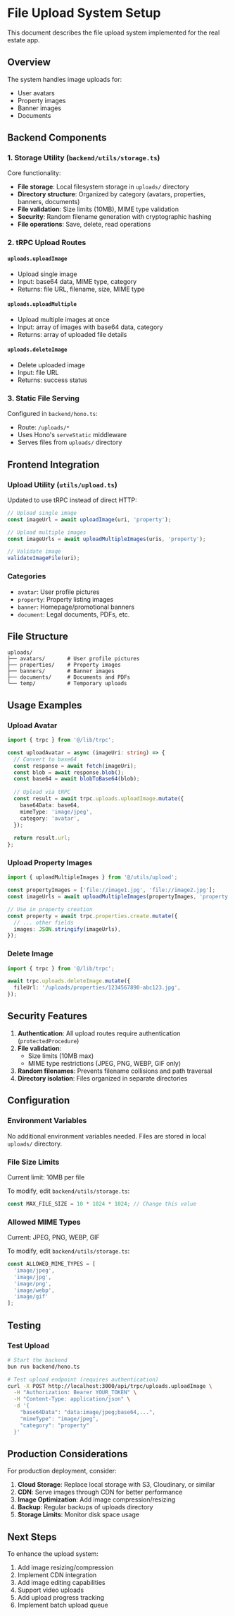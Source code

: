 # File Upload System Setup

This document describes the file upload system implemented for the real estate app.

## Overview

The system handles image uploads for:
- User avatars
- Property images
- Banner images
- Documents

## Backend Components

### 1. Storage Utility (`backend/utils/storage.ts`)

Core functionality:
- **File storage**: Local filesystem storage in `uploads/` directory
- **Directory structure**: Organized by category (avatars, properties, banners, documents)
- **File validation**: Size limits (10MB), MIME type validation
- **Security**: Random filename generation with cryptographic hashing
- **File operations**: Save, delete, read operations

### 2. tRPC Upload Routes

#### `uploads.uploadImage`
- Upload single image
- Input: base64 data, MIME type, category
- Returns: file URL, filename, size, MIME type

#### `uploads.uploadMultiple`
- Upload multiple images at once
- Input: array of images with base64 data, category
- Returns: array of uploaded file details

#### `uploads.deleteImage`
- Delete uploaded image
- Input: file URL
- Returns: success status

### 3. Static File Serving

Configured in `backend/hono.ts`:
- Route: `/uploads/*`
- Uses Hono's `serveStatic` middleware
- Serves files from `uploads/` directory

## Frontend Integration

### Upload Utility (`utils/upload.ts`)

Updated to use tRPC instead of direct HTTP:

```typescript
// Upload single image
const imageUrl = await uploadImage(uri, 'property');

// Upload multiple images
const imageUrls = await uploadMultipleImages(uris, 'property');

// Validate image
validateImageFile(uri);
```

### Categories

- `avatar`: User profile pictures
- `property`: Property listing images
- `banner`: Homepage/promotional banners
- `document`: Legal documents, PDFs, etc.

## File Structure

```
uploads/
├── avatars/       # User profile pictures
├── properties/    # Property images
├── banners/       # Banner images
├── documents/     # Documents and PDFs
└── temp/          # Temporary uploads
```

## Usage Examples

### Upload Avatar

```typescript
import { trpc } from '@/lib/trpc';

const uploadAvatar = async (imageUri: string) => {
  // Convert to base64
  const response = await fetch(imageUri);
  const blob = await response.blob();
  const base64 = await blobToBase64(blob);
  
  // Upload via tRPC
  const result = await trpc.uploads.uploadImage.mutate({
    base64Data: base64,
    mimeType: 'image/jpeg',
    category: 'avatar',
  });
  
  return result.url;
};
```

### Upload Property Images

```typescript
import { uploadMultipleImages } from '@/utils/upload';

const propertyImages = ['file://image1.jpg', 'file://image2.jpg'];
const imageUrls = await uploadMultipleImages(propertyImages, 'property');

// Use in property creation
const property = await trpc.properties.create.mutate({
  // ... other fields
  images: JSON.stringify(imageUrls),
});
```

### Delete Image

```typescript
import { trpc } from '@/lib/trpc';

await trpc.uploads.deleteImage.mutate({
  fileUrl: '/uploads/properties/1234567890-abc123.jpg',
});
```

## Security Features

1. **Authentication**: All upload routes require authentication (`protectedProcedure`)
2. **File validation**: 
   - Size limits (10MB max)
   - MIME type restrictions (JPEG, PNG, WEBP, GIF only)
3. **Random filenames**: Prevents filename collisions and path traversal
4. **Directory isolation**: Files organized in separate directories

## Configuration

### Environment Variables

No additional environment variables needed. Files are stored in local `uploads/` directory.

### File Size Limits

Current limit: 10MB per file

To modify, edit `backend/utils/storage.ts`:
```typescript
const MAX_FILE_SIZE = 10 * 1024 * 1024; // Change this value
```

### Allowed MIME Types

Current: JPEG, PNG, WEBP, GIF

To modify, edit `backend/utils/storage.ts`:
```typescript
const ALLOWED_MIME_TYPES = [
  'image/jpeg',
  'image/jpg',
  'image/png',
  'image/webp',
  'image/gif'
];
```

## Testing

### Test Upload

```bash
# Start the backend
bun run backend/hono.ts

# Test upload endpoint (requires authentication)
curl -X POST http://localhost:3000/api/trpc/uploads.uploadImage \
  -H "Authorization: Bearer YOUR_TOKEN" \
  -H "Content-Type: application/json" \
  -d '{
    "base64Data": "data:image/jpeg;base64,...",
    "mimeType": "image/jpeg",
    "category": "property"
  }'
```

## Production Considerations

For production deployment, consider:

1. **Cloud Storage**: Replace local storage with S3, Cloudinary, or similar
2. **CDN**: Serve images through CDN for better performance
3. **Image Optimization**: Add image compression/resizing
4. **Backup**: Regular backups of uploads directory
5. **Storage Limits**: Monitor disk space usage

## Next Steps

To enhance the upload system:

1. Add image resizing/compression
2. Implement CDN integration
3. Add image editing capabilities
4. Support video uploads
5. Add upload progress tracking
6. Implement batch upload queue
